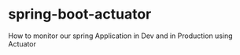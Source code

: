 # spring-boot-actuator
How to monitor our spring Application in Dev and in Production using Actuator 
